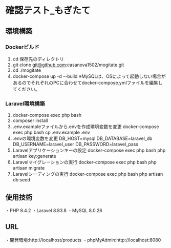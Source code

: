 # 確認テスト_もぎたて
## 環境構築
### Dockerビルド
1.  cd 保存先のディレクトリ
2.  git clone git@github.com:casanova1502/mogitate.git
3.  cd ./mogitate
4.  docker-compose up -d --build
※MySQLは、OSによって起動しない場合があるのでそれぞれのPCに合わせてdocker-compose.ymlファイルを編集してください。
### Laravel環境構築
1.  docker-compose exec php bash
2.  composer install
3.  .env.exampleファイルから.envを作成環境変数を変更
        docker-compose exec php bash
            cp .env.example .env      
4.  .envの環境変数を変更
        DB_HOST=mysql
        DB_DATABASE=laravel_db
        DB_USERNAME=laravel_user
        DB_PASSWORD=laravel_pass
5.  Laravelアプリケーションキーの設定
        docker-compose exec php bash
            php artisan key:generate
6.  Laravelマイグレーションの実行
        docker-compose exec php bash
            php artisan migrate
7.  Laravelシーディングの実行
        docker-compose exec php bash
            php artisan db:seed
## 使用技術
・PHP 8.4.2
・Laravel 8.83.8
・MySQL 8.0.26
## URL
・開発環境:http://localhost/products
・phpMyAdmin:http://localhost:8080
